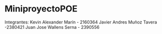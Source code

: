 # MiniproyectoPOE

Integrantes:
Kevin Alexander Marín - 2160364
Javier Andres Muñoz Tavera -2380421
Juan Jose Wallens Serna - 2390556
 